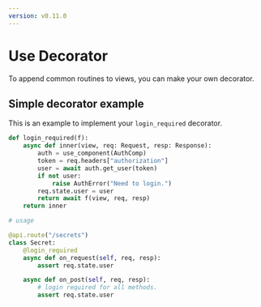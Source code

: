 ```yaml
---
version: v0.11.0
---
```


# Use Decorator

To append common routines to views, you can make your own decorator.

## Simple decorator example

This is an example to implement your `login_required` decorator.

```python
def login_required(f):
    async def inner(view, req: Request, resp: Response):
        auth = use_component(AuthComp)
        token = req.headers["authorization"]
        user = await auth.get_user(token)
        if not user:
            raise AuthError("Need to login.")
        req.state.user = user
        return await f(view, req, resp)
    return inner

# usage

@api.route("/secrets")
class Secret:
    @login_required
    async def on_request(self, req, resp):
        assert req.state.user

    async def on_post(self, req, resp):
        # login required for all methods.
        assert req.state.user

```
